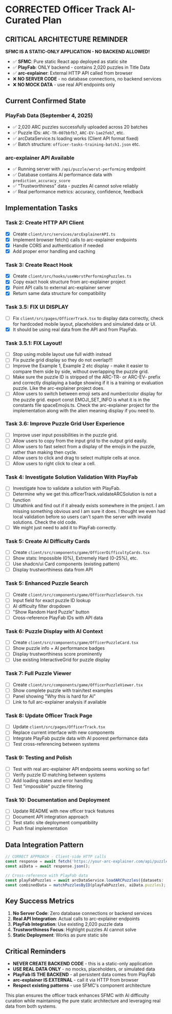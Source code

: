 # CORRECTED Officer Track AI-Curated Plan

## CRITICAL ARCHITECTURE REMINDER

**SFMC IS A STATIC-ONLY APPLICATION - NO BACKEND ALLOWED!**

- ✅ **SFMC**: Pure static React app deployed as static site
- ✅ **PlayFab**: ONLY backend - contains 2,020 puzzles in Title Data  
- ✅ **arc-explainer**: External HTTP API called from browser
- ❌ **NO SERVER CODE** - no database connections, no backend services
- ❌ **NO MOCK DATA** - use real API endpoints only

## Current Confirmed State

### PlayFab Data (September 4, 2025)
- ✅ 2,020 ARC puzzles successfully uploaded across 20 batches
- ✅ Puzzle IDs: `ARC-TR-007bbfb7`, `ARC-EV-1ae2feb7`, etc.
- ✅ arcDataService.ts loading works (Client API format fixed)
- ✅ Batch structure: `officer-tasks-training-batch1.json` etc.

### arc-explainer API Available
- ✅ Running server with `/api/puzzle/worst-performing` endpoint
- ✅ Database contains AI performance data with `prediction_accuracy_score`
- ✅ "Trustworthiness" data - puzzles AI cannot solve reliably
- ✅ Real performance metrics: accuracy, confidence, feedback

## Implementation Tasks

### Task 2: Create HTTP API Client
- [x] Create `client/src/services/arcExplainerAPI.ts`
- [x] Implement browser fetch() calls to arc-explainer endpoints
- [x] Handle CORS and authentication if needed
- [x] Add proper error handling and caching

### Task 3: Create React Hook
- [x] Create `client/src/hooks/useWorstPerformingPuzzles.ts`
- [x] Copy exact hook structure from arc-explainer project
- [x] Point API calls to external arc-explainer server
- [x] Return same data structure for compatibility

### Task 3.5: FIX UI DISPLAY
- [ ] Fix `client/src/pages/OfficerTrack.tsx` to display data correctly, check for hardcoded mobile layout, placeholders and simulated data or UI.  
- [x] It should be using real data from the API and from PlayFab.

### Task 3.5.1: FIX Layout!
- [ ] Stop using mobile layout use full width instead
- [ ] Fix puzzle grid display so they do not overlap!!!
- [ ] Improve the Example 1, Example 2 etc display - make it easier to compare them side by side, without overlapping the puzzle grid.
- [ ] Make sure the puzzle ID is stripped of the ARC-TR- or ARC-EV- prefix and correctly displaying a badge showing if it is a training or evaluation puzzle.  Like the arc-explainer project does.
- [ ] Allow users to switch between emoji sets and number/color display for the puzzle grid. export const EMOJI_SET_INFO is what it is in the constants file spaceEmojis.ts.  Check the arc-explainer project for the implementation along with the alien meaning display if you need to.  

### Task 3.6: Improve Puzzle Grid User Experience
- [ ] Improve user input possibilities in the puzzle grid.
- [ ] Allow users to copy from the input grid to the output grid easily.
- [ ] Allow users to fast select from a display of the emojis in the puzzle, rather than making then cycle.
- [ ] Allow users to click and drag to select multiple cells at once.
- [ ] Allow users to right click to clear a cell.

### Task 4: Investigate Solution Validation With PlayFab
- [ ] Investigate how to validate a solution with PlayFab.
- [ ] Determine why we get this.officerTrack.validateARCSolution is not a function
- [ ] Ultrathink and find out if it already exists somewhere in the project.  I am missing something obvious and I am sure it does.  I thought we even had local validation before so users can't spam the server with invalid solutions.  Check the old code.
- [ ] We might just need to add it to PlayFab correctly.

### Task 5: Create AI Difficulty Cards
- [ ] Create `client/src/components/game/OfficerDifficultyCards.tsx`
- [ ] Show stats: Impossible (0%), Extremely Hard (0-25%), etc.
- [ ] Use shadcn/ui Card components (existing pattern)
- [ ] Display trustworthiness data from API

### Task 5: Enhanced Puzzle Search
- [ ] Create `client/src/components/game/OfficerPuzzleSearch.tsx`
- [ ] Input field for exact puzzle ID lookup
- [ ] AI difficulty filter dropdown
- [ ] "Show Random Hard Puzzle" button
- [ ] Cross-reference PlayFab IDs with API data

### Task 6: Puzzle Display with AI Context
- [ ] Create `client/src/components/game/OfficerPuzzleCard.tsx`
- [ ] Show puzzle info + AI performance badges
- [ ] Display trustworthiness score prominently
- [ ] Use existing InteractiveGrid for puzzle display

### Task 7: Full Puzzle Viewer
- [ ] Create `client/src/components/game/OfficerPuzzleViewer.tsx`
- [ ] Show complete puzzle with train/test examples
- [ ] Panel showing "Why this is hard for AI"
- [ ] Link to full arc-explainer analysis if available

### Task 8: Update Officer Track Page
- [ ] Update `client/src/pages/OfficerTrack.tsx`
- [ ] Replace current interface with new components
- [ ] Integrate PlayFab puzzle data with AI poorest performance data
- [ ] Test cross-referencing between systems

### Task 9: Testing and Polish
- [ ] Test with real arc-explainer API endpoints  seems working so far!
- [ ] Verify puzzle ID matching between systems
- [ ] Add loading states and error handling
- [ ] Test "impossible" puzzle filtering

### Task 10: Documentation and Deployment
- [ ] Update README with new officer track features
- [ ] Document API integration approach
- [ ] Test static site deployment compatibility
- [ ] Push final implementation

## Data Integration Pattern

```typescript
// CORRECT APPROACH - Client-side HTTP calls
const response = await fetch('https://your-arc-explainer.com/api/puzzle/worst-performing?limit=20');
const aiData = await response.json();

// Cross-reference with PlayFab data
const playFabPuzzles = await arcDataService.loadARCPuzzles({datasets: ['training']});
const combinedData = matchPuzzlesByID(playFabPuzzles, aiData.puzzles);
```

## Key Success Metrics

1. **No Server Code**: Zero database connections or backend services
2. **Real API Integration**: Actual calls to arc-explainer endpoints
3. **PlayFab Integration**: Use existing 2,020 puzzle data
4. **Trustworthiness Focus**: Highlight puzzles AI cannot solve
5. **Static Deployment**: Works as pure static site

## Critical Reminders

- **NEVER CREATE BACKEND CODE** - this is a static-only application
- **USE REAL DATA ONLY** - no mocks, placeholders, or simulated data
- **PlayFab IS THE BACKEND** - all persistent data comes from PlayFab
- **arc-explainer IS EXTERNAL** - call it via HTTP from browser
- **Respect existing patterns** - use SFMC's component architecture

This plan ensures the officer track enhances SFMC with AI difficulty curation while maintaining the pure static architecture and leveraging real data from both systems.